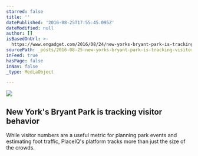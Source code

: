 ```yaml
---
starred: false
title: ''
datePublished: '2016-08-25T17:55:45.095Z'
dateModified: null
author: []
isBasedOnUrl: >-
  https://www.engadget.com/2016/08/24/new-yorks-bryant-park-is-tracking-visitor-behavior/
sourcePath: _posts/2016-08-25-new-yorks-bryant-park-is-tracking-visitor-behavior.md
inFeed: true
hasPage: false
inNav: false
_type: MediaObject

---
```

<article style=""><img src="https://s.aolcdn.com/dims5/amp:7d6c8eea38a091a5fed312e40c0204fcd14dfdc0/t:1200,630/q:80/?url=https%3A%2F%2Fs.aolcdn.com%2Fdims-shared%2Fdims3%2FGLOB%2Fcrop%2F2125x1411%2B0%2B0%2Fresize%2F1600x1062%21%2Fformat%2Fjpg%2Fquality%2F85%2Fhttps%3A%2F%2Fs.aolcdn.com%2Fhss%2Fstorage%2Fmidas%2F82ec4a1190704a82fa5c4d1d69634be7%2F204093556%2F175134489.jpg" /><h1>New York's Bryant Park is tracking visitor behavior</h1><p>While visitor numbers are a useful metric for planning park events and estimating foot traffic, PlaceIQ's platform tracks more than just the size of the crowds.</p></article>